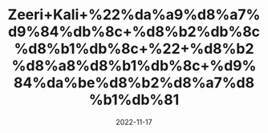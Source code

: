 ---
title: 'Zeeri+Kali+%22%da%a9%d8%a7%d9%84%db%8c+%d8%b2%db%8c%d8%b1%db%8c+%22+%d8%b2%d8%a8%d8%b1%db%8c+%d9%84%da%be%d8%b2%d8%a7%d8%b1%db%81'
date: '2022-11-17' 
metatag: '' 
inventory: '0' 
draft: false 
# meta description 
shortDescripton: 'Black+Cumin+%22++It+has+significant+anthelmintic+action+and+It+detoxifies+blood.'
description: 'Herbs+%d8%ac%da%91%db%8c+%d8%a8%d9%88%d9%b9%db%8c'
longdescription: ''
tags: ''
brand: ''
subCategory: ''
unit: '50 gm-Pk'
sellCount: '0'
featured: True
# product Price
price: '50.0'
# Product Short Description
shortDescription: 'Black+Cumin+%22++It+has+significant+anthelmintic+action+and+It+detoxifies+blood.'
productID: 'A23413B8-0539-ED11-9968-005056B3A416'
type: 'products'
category: 'Herbs+%d8%ac%da%91%db%8c+%d8%a8%d9%88%d9%b9%db%8c' 
thumnailproduct: 'https://eraconnect.blob.core.windows.net/product-images/aminsaddiquidawakhana/22c346e4-a37f-468a-ae23-383c2bfc1e56.webp' 
images:
  - image: 'https://eraconnect.blob.core.windows.net/product-images/aminsaddiquidawakhana/22c346e4-a37f-468a-ae23-383c2bfc1e56.webp'  
Variants:
---